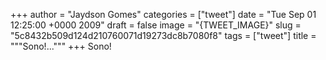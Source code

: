 
+++
author = "Jaydson Gomes"
categories = ["tweet"]
date = "Tue Sep 01 12:25:00 +0000 2009"
draft = false
image = "{TWEET_IMAGE}"
slug = "5c8432b509d124d210760071d19273dc8b7080f8"
tags = ["tweet"]
title = """Sono!..."""
+++
Sono!
